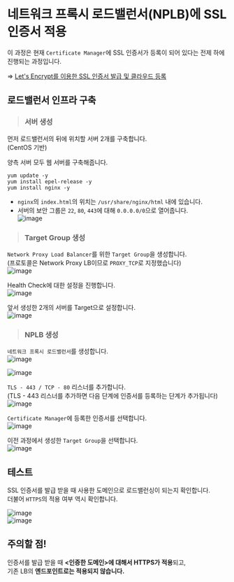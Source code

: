 # 네트워크 프록시 로드밸런서(NPLB)에 SSL 인증서 적용

이 과정은 현재 `Certificate Manager`에 SSL 인증서가 등록이 되어 있다는 전제 하에 진행되는 과정입니다.

=> [Let's Encrypt를 이용한 SSL 인증서 발급 및 클라우드 등록](https://github.com/khyup0629/devops/blob/main/etc/Let's%20Encrypt%EB%A5%BC%20%ED%86%B5%ED%95%9C%20SSL%20%EC%9D%B8%EC%A6%9D%EC%84%9C%20%EB%B0%9C%EA%B8%89%20%EB%B0%8F%20%ED%81%B4%EB%9D%BC%EC%9A%B0%EB%93%9C%20%EB%93%B1%EB%A1%9D.md#lets-encrypt%EB%A5%BC-%EC%9D%B4%EC%9A%A9%ED%95%9C-ssl-%EC%9D%B8%EC%A6%9D%EC%84%9C-%EB%B0%9C%EA%B8%89)

## 로드밸런서 인프라 구축

> <h3>서버 생성</h3>

먼저 로드밸런서의 뒤에 위치할 서버 2개를 구축합니다.   
(CentOS 기반)   

양측 서버 모두 웹 서버를 구축해줍니다.   

```
yum update -y
yum install epel-release -y
yum install nginx -y
```

- `nginx`의 `index.html`의 위치는 `/usr/share/nginx/html` 내에 있습니다.
- 서버의 보안 그룹은 `22`, `80`, `443`에 대해 `0.0.0.0/0`으로 열어줍니다.   
![image](https://user-images.githubusercontent.com/43658658/158113495-0ca0222d-68df-4e0c-b95e-bdcd30df4895.png)

> <h3>Target Group 생성</h3>

`Network Proxy Load Balancer`를 위한 `Target Group`을 생성합니다.   
(프로토콜은 Network Proxy LB이므로 `PROXY_TCP`로 지정했습니다)   
![image](https://user-images.githubusercontent.com/43658658/158111748-a6765792-2e45-485d-be08-dd5cca442e3a.png)   

Health Check에 대한 설정을 진행합니다.   
![image](https://user-images.githubusercontent.com/43658658/158111874-c2f32633-1d89-49b2-8401-1dff8f47c720.png)

앞서 생성한 2개의 서버를 Target으로 설정합니다.   
![image](https://user-images.githubusercontent.com/43658658/158111955-01a49b1d-f3d3-4aee-934d-51280d4f20c3.png)

> <h3>NPLB 생성</h3>

`네트워크 프록시 로드밸런서`를 생성합니다.   
![image](https://user-images.githubusercontent.com/43658658/158112577-0601e205-43f3-4905-a812-1cfa69064976.png)

![image](https://user-images.githubusercontent.com/43658658/158112648-c5f9dd38-150a-45a6-9763-a6e1f591d55a.png)

`TLS - 443 / TCP - 80` 리스너를 추가합니다.   
(TLS - 443 리스너를 추가하면 다음 단계에 인증서를 등록하는 단계가 추가됩니다)   
![image](https://user-images.githubusercontent.com/43658658/158112733-e7a1f59f-da53-42ac-a465-67e37c014f9e.png)

`Certificate Manager`에 등록한 인증서를 선택합니다.   
![image](https://user-images.githubusercontent.com/43658658/158112826-de53450d-ebb5-46be-bcb2-22db1ec3c5b5.png)

이전 과정에서 생성한 `Target Group`을 선택합니다.   
![image](https://user-images.githubusercontent.com/43658658/158112884-00e4500c-ffe9-4236-beb8-dee83d9b59a8.png)

## 테스트

SSL 인증서를 발급 받을 때 사용한 도메인으로 로드밸런싱이 되는지 확인합니다.   
더불어 `HTTPS`의 적용 여부 역시 확인합니다.

![image](https://user-images.githubusercontent.com/43658658/158113312-dfb97b7d-eb44-4620-8049-750d98cc9914.png)   
![image](https://user-images.githubusercontent.com/43658658/158113330-9afa463e-f565-47d2-9839-35ad6ba70ac6.png)

## 주의할 점!

인증서를 발급 받을 때 **<인증한 도메인>에 대해서 HTTPS가 적용**되고,   
기존 LB의 **엔드포인트로는 적용되지 않습니다.**
